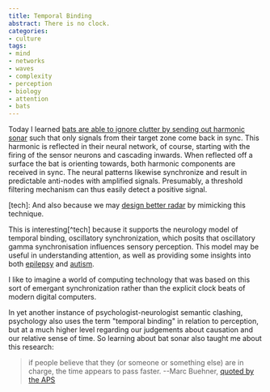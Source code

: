 ```yaml
---
title: Temporal Binding
abstract: There is no clock.
categories:
- culture
tags:
- mind
- networks
- waves
- complexity
- perception
- biology
- attention
- bats
---
```


Today I learned [bats are able to ignore clutter by sending out harmonic sonar](http://jeb.biologists.org/content/217/16/2834.abstract) such that only signals from their target zone come back in sync. This harmonic is reflected in their neural network, of course, starting with the firing of the sensor neurons and cascading inwards. When reflected off a surface the bat is orienting towards, both harmonic components are received in sync. The neural patterns likewise synchronize and result in predictable anti-nodes with amplified signals. Presumably, a threshold filtering mechanism can thus easily detect a positive signal.

[tech]: And also because we may [design better radar](https://news.brown.edu/articles/2014/08/sonar) by mimicking this technique.

This is interesting[^tech] because it supports the neurology model of temporal binding, 
oscillatory synchronization, which posits that oscillatory gamma synchronisation influences sensory perception. This model may be useful in understanding attention, as well as providing some insights into both [epilepsy](http://link.springer.com/article/10.1007/BF03178284) and [autism](http://www.citeulike.org/user/sam1001/article/2478210).

I like to imagine a world of computing technology that was based on this sort of emergant synchronization rather than the explicit clock beats of modern digital computers.

In yet another instance of psychologist-neurologist semantic clashing, psychology also uses the term "temporal binding" in relation to perception, but at a much higher level regarding our judgements about causation and our relative sense of time. So learning about bat sonar also taught me about this research:
> if people believe that they (or someone or something else) are in charge, the time appears to pass faster.
> --Marc Buehner, [quoted by the APS](http://www.psychologicalscience.org/index.php/news/releases/causation-warps-our-perception-of-time.html)

